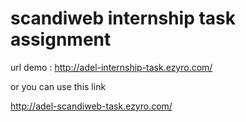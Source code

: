 # scandiweb internship task assignment

url demo :  http://adel-internship-task.ezyro.com/

or you can use this link

http://adel-scandiweb-task.ezyro.com/
